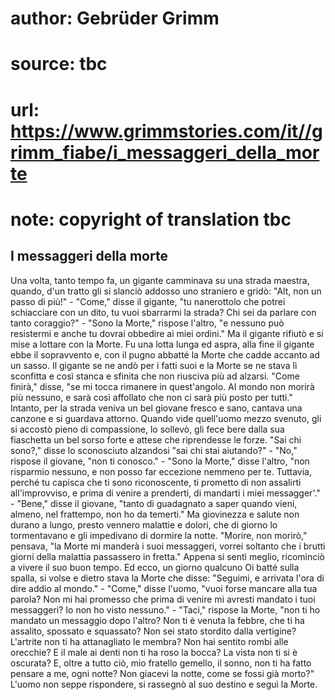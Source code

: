 # author: Gebrüder Grimm
# source: tbc
# url: https://www.grimmstories.com/it//grimm_fiabe/i_messaggeri_della_morte
# note: copyright of translation tbc

## I messaggeri della morte 

Una volta, tanto tempo fa, un gigante camminava su una strada maestra,
quando, d'un tratto gli si slanciò addosso uno straniero e gridò:
"Alt, non un passo di più!" - "Come," disse il gigante, "tu
nanerottolo che potrei schiacciare con un dito, tu vuoi sbarrarmi la
strada? Chi sei da parlare con tanto coraggio?" - "Sono la Morte,"
rispose l'altro, "e nessuno può resistermi e anche tu dovrai obbedire
ai miei ordini." Ma il gigante rifiutò e si mise a lottare con la
Morte. Fu una lotta lunga ed aspra, alla fine il gigante ebbe il
sopravvento e, con il pugno abbatté la Morte che cadde accanto ad un
sasso. Il gigante se ne andò per i fatti suoi e la Morte se ne stava lì
sconfitta e così stanca e sfinita che non riusciva più ad alzarsi.
"Come finirà," disse, "se mi tocca rimanere in quest'angolo. AI
mondo non morirà più nessuno, e sarà così affollato che non ci sarà più
posto per tutti." Intanto, per la strada veniva un bel giovane fresco e
sano, cantava una canzone e si guardava attorno. Quando vide quell'uomo
mezzo svenuto, gli si accostò pieno di compassione, lo sollevò, gli fece
bere dalla sua fiaschetta un bel sorso forte e attese che riprendesse le
forze. "Sai chi sono?," disse lo sconosciuto alzandosi "sai chi stai
aiutando?" - "No," rispose il giovane, "non ti conosco." - "Sono
la Morte," disse l'altro, "non risparmio nessuno, e non posso far
eccezione nemmeno per te. Tuttavia, perché tu capisca che ti sono
riconoscente, ti prometto di non assalirti all'improvviso, e prima di
venire a prenderti, di mandarti i miei messagger'." - "Bene," disse
il giovane, "tanto di guadagnato a saper quando vieni, almeno, nel
frattempo, non ho da temerti." Ma giovinezza e salute non durano a
lungo, presto vennero malattie e dolori, che di giorno lo tormentavano e
gli impedivano di dormire la notte. "Morire, non morirò," pensava,
"la Morte mi manderà i suoi messaggeri, vorrei soltanto che i brutti
giorni della malattia passassero in fretta." Appena si sentì meglio,
ricominciò a vivere il suo buon tempo. Ed ecco, un giorno qualcuno Oi
batté sulla spalla, si volse e dietro stava la Morte che disse:
"Seguimi, e arrivata l'ora di dire addio al mondo." - "Come," disse
l'uomo, "vuoi forse mancare alla tua parola? Non mi hai promesso che
prima di venire mi avresti mandato i tuoi messaggeri? Io non ho visto
nessuno." - "Taci," rispose la Morte, "non ti ho mandato un
messaggio dopo l'altro? Non ti è venuta la febbre, che ti ha assalito,
spossato e squassato? Non sei stato stordito dalla vertigine? L'artrite
non ti ha attanagliato le membra? Non hai sentito rombi alle orecchie? E
il male ai denti non ti ha roso la bocca? La vista non ti si è oscurata?
E, oltre a tutto ciò, mio fratello gemello, il sonno, non ti ha fatto
pensare a me, ogni notte? Non giacevi la notte, come se fossi già
morto?" L'uomo non seppe rispondere, si rassegnò al suo destino e
seguì la Morte.
